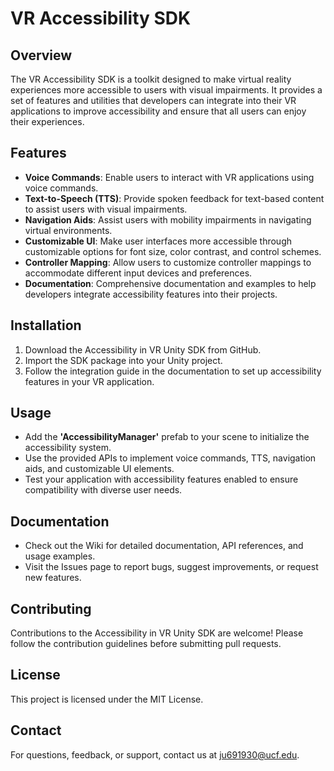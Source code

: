 # VR Accessibility SDK
## Overview
The VR Accessibility SDK is a toolkit designed to make virtual reality experiences more accessible to users with visual impairments. It provides a set of features and utilities that developers can integrate into their VR applications to improve accessibility and ensure that all users can enjoy their experiences.

## Features
* **Voice Commands**: Enable users to interact with VR applications using voice commands.
* **Text-to-Speech (TTS)**: Provide spoken feedback for text-based content to assist users with visual impairments.
* **Navigation Aids**: Assist users with mobility impairments in navigating virtual environments.
* **Customizable UI**: Make user interfaces more accessible through customizable options for font size, color contrast, and control schemes.
* **Controller Mapping**: Allow users to customize controller mappings to accommodate different input devices and preferences.
* **Documentation**: Comprehensive documentation and examples to help developers integrate accessibility features into their projects.

## Installation
1. Download the Accessibility in VR Unity SDK from GitHub.
2. Import the SDK package into your Unity project.
3. Follow the integration guide in the documentation to set up accessibility features in your VR application.

## Usage
* Add the **'AccessibilityManager'** prefab to your scene to initialize the accessibility system.
* Use the provided APIs to implement voice commands, TTS, navigation aids, and customizable UI elements.
* Test your application with accessibility features enabled to ensure compatibility with diverse user needs.

## Documentation
* Check out the Wiki for detailed documentation, API references, and usage examples.
* Visit the Issues page to report bugs, suggest improvements, or request new features.

## Contributing
Contributions to the Accessibility in VR Unity SDK are welcome! Please follow the contribution guidelines before submitting pull requests.

## License
This project is licensed under the MIT License.

## Contact
For questions, feedback, or support, contact us at [ju691930@ucf.edu](ju691930@ucf.edu).